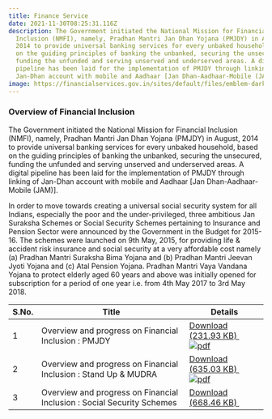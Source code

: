 ```yaml
---
title: Finance Service
date: 2021-11-30T08:25:31.116Z
description: The Government initiated the National Mission for Financial
  Inclusion (NMFI), namely, Pradhan Mantri Jan Dhan Yojana (PMJDY) in August,
  2014 to provide universal banking services for every unbaked household, based
  on the guiding principles of banking the unbanked, securing the unsecured,
  funding the unfunded and serving unserved and underserved areas. A digital
  pipeline has been laid for the implementation of PMJDY through linking of
  Jan-Dhan account with mobile and Aadhaar [Jan Dhan-Aadhaar-Mobile (JAM)].
image: https://financialservices.gov.in/sites/default/files/emblem-dark.png
---
```

<!--StartFragment-->

### Overview of Financial Inclusion

The Government initiated the National Mission for Financial Inclusion (NMFI), namely, Pradhan Mantri Jan Dhan Yojana (PMJDY) in August, 2014 to provide universal banking services for every unbaked household, based on the guiding principles of banking the unbanked, securing the unsecured, funding the unfunded and serving unserved and underserved areas. A digital pipeline has been laid for the implementation of PMJDY through linking of Jan-Dhan account with mobile and Aadhaar \[Jan Dhan-Aadhaar-Mobile (JAM)].

In order to move towards creating a universal social security system for all Indians, especially the poor and the under-privileged, three ambitious Jan Suraksha Schemes or Social Security Schemes pertaining to Insurance and Pension Sector were announced by the Government in the Budget for 2015-16. The schemes were launched on 9th May, 2015, for providing life & accident risk insurance and social security at a very affordable cost namely (a) Pradhan Mantri Suraksha Bima Yojana and (b) Pradhan Mantri Jeevan Jyoti Yojana and (c) Atal Pension Yojana. Pradhan Mantri Vaya Vandana Yojana to protect elderly aged 60 years and above was initially opened for subscription for a period of one year i.e. from 4th May 2017 to 3rd May 2018.

| S.No. | Title                                                                  | Details                                                                                                                                                                                                                                                                         |
| ----- | ---------------------------------------------------------------------- | ------------------------------------------------------------------------------------------------------------------------------------------------------------------------------------------------------------------------------------------------------------------------------- |
| 1     | Overview and progress on Financial Inclusion : PMJDY                   | [Download (231.93 KB) ![pdf](https://financialservices.gov.in/sites/all/modules/cmf/cmf_utility/icons/application-pdf.png)](https://financialservices.gov.in/sites/default/files/Financial%20Inclusion_annual%20report_material31.3.2021.pdf "The pdf file Open in new window") |
| 2     | Overview and progress on Financial Inclusion : Stand Up & MUDRA        | [Download (635.03 KB) ![pdf](https://financialservices.gov.in/sites/all/modules/cmf/cmf_utility/icons/application-pdf.png)](https://financialservices.gov.in/sites/default/files/Stand%20Up%20India%20and%20MUDRA%20%281%29.pdf "The pdf file Open in new window")              |
| 3     | Overview and progress on Financial Inclusion : Social Security Schemes | [Download (668.46 KB) ](https://financialservices.gov.in/sites/default/files/Social%20Security%20Schemes%20%281%29.pdf "The pdf file Open in new window")                                                                                                                       |

<!--EndFragment-->